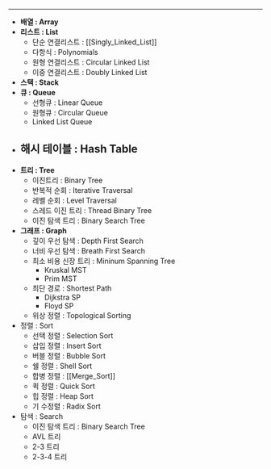 ***
- **배열 : Array**
- **리스트 : List**
	- 단순 연결리스트 : [[Singly_Linked_List]]
	- 다항식 : Polynomials
	- 원형 연결리스트 : Circular Linked List
	- 이중 연결리스트 : Doubly Linked List
- **스택 : Stack**
- **큐 : Queue**
	- 선형큐 : Linear Queue
	- 원형큐 : Circular Queue
	- Linked List Queue
- **해시 테이블 : Hash Table**
	- 
- **트리 : Tree**
	- 이진트리 : Binary Tree
	- 반복적 순회 : Iterative Traversal
	- 레벨 순회 : Level Traversal
	- 스레드 이진 트리 : Thread Binary Tree
	- 이진 탐색 트리 : Binary Search Tree
- **그래프 : Graph**
	- 깊이 우선 탐색 : Depth First Search
	- 너비 우선 탐색 : Breath First Search
	- 최소 비용 신장 트리 : Mininum Spanning Tree
		- Kruskal MST
		- Prim MST
	- 최단 경로 : Shortest Path
		- Dijkstra SP
		- Floyd SP
	- 위상 정렬 : Topological Sorting
- 정렬 : Sort
	- 선택 정렬 : Selection Sort
	- 삽입 정렬 : Insert Sort
	- 버블 정렬 : Bubble Sort
	- 쉘 정렬 : Shell Sort
	- 합병 정렬 : [[Merge_Sort]]
	- 퀵 정렬 : Quick Sort
	- 힙 정렬 : Heap Sort
	- 기 수정렬 : Radix Sort
- 탐색 : Search
	- 이진 탐색 트리 : Binary Search Tree
	- AVL 트리
	- 2-3 트리
	- 2-3-4 트리